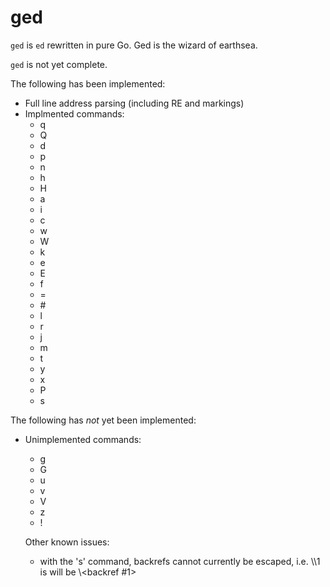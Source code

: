 # ged
`ged` is `ed` rewritten in pure Go.  Ged is the wizard of earthsea.

`ged` is not yet complete.

The following has been implemented:
- Full line address parsing (including RE and markings)
- Implmented commands:
  - q
  - Q
  - d
  - p
  - n
  - h
  - H
  - a
  - i
  - c
  - w
  - W
  - k
  - e
  - E
  - f
  - =
  - \#
  - l
  - r
  - j
  - m
  - t
  - y
  - x
  - P
  - s

The following has *not* yet been implemented:
- Unimplemented commands:
  - g
  - G
  - u
  - v
  - V
  - z
  - !

  Other known issues:
  - with the 's' command, backrefs cannot currently be escaped, i.e. \\\\1 is will be \\\<backref #1\>